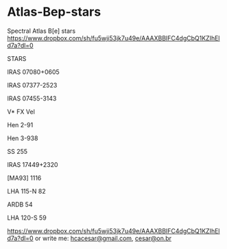 # Atlas-Bep-stars
Spectral Atlas B[e] stars
https://www.dropbox.com/sh/fu5wji53jk7u49e/AAAXBBIFC4dgCbQ1KZIhEld7a?dl=0

STARS

IRAS 07080+0605

IRAS 07377-2523

IRAS 07455-3143

V* FX Vel

Hen 2-91

Hen 3-938

SS 255

IRAS 17449+2320

[MA93] 1116

LHA 115-N 82

ARDB 54

LHA 120-S 59

https://www.dropbox.com/sh/fu5wji53jk7u49e/AAAXBBIFC4dgCbQ1KZIhEld7a?dl=0
or write me: hcacesar@gmail.com, cesar@on.br
